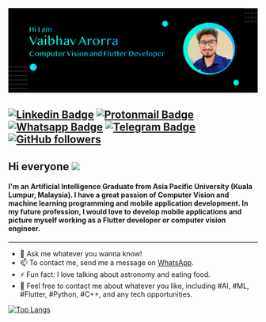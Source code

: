 <img src="https://raw.githubusercontent.com/vaibhav-arorra/vaibhav-arorra/main/Assets/topBanner.PNG">

[![Linkedin Badge](https://img.shields.io/badge/-vaibhavarora-blue?style=for-the-badge&logo=Linkedin&logoColor=white&link=https://www.linkedin.com/in/vaibhav-arora-961784167/)](https://my.linkedin.com/in/vaibhav-arora-961784167)
[![Protonmail Badge](https://img.shields.io/badge/vaibhavarora1999@proton.me-8B89CC?style=for-the-badge&logo=protonmail&logoColor=white&link=mailto:vaibhavarora1999@proton.me)](mailto:vaibhavarora1999@proton.me)
[![Whatsapp Badge](https://img.shields.io/badge/Vaibhavarorra-25D366?style=for-the-badge&logo=whatsapp&logoColor=white&link=https://wa.me/917056600099)](https://wa.me/917056600099)
[![Telegram Badge](https://img.shields.io/badge/Vaibhavarorra-2CA5E0?style=for-the-badge&logo=telegram&logoColor=white&link=https://t.me/vaibhavarorra)](https://t.me/vaibhavarorra)
[![GitHub followers](https://img.shields.io/github/followers/vaibhav-arorra?label=Follow&style=for-the-badge)](https://github.com/vaibhav-arorra/?tab=follow)
---

## Hi everyone <img src="https://github.com/TheDudeThatCode/TheDudeThatCode/blob/master/Assets/Hi.gif" width="22">

#### I'm an Artificial Intelligence Graduate from Asia Pacific University (Kuala Lumpur, Malaysia). I have a great passion of Computer Vision and machine learning programming and mobile application development. In my future profession, I would love to develop mobile applications and picture myself working as a Flutter developer or computer vision engineer.
-------

- 💬 Ask me whatever you wanna know!
- 📫 To contact me, send me a message on [WhatsApp](https://wa.me/917056600099).
- ⚡ Fun fact: I love talking about astronomy and eating food.
- 💬 Feel free to contact me about whatever you like, including #AI, #ML, #Flutter, #Python, #C++, and any tech opportunities.

[![Top Langs](https://github-readme-stats.vercel.app/api/top-langs/?username=vaibhav-arorra&layout=compact)](https://github.com/vaibhav-arorra/github-readme-stats)


